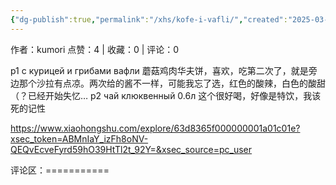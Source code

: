 ```yaml
---
{"dg-publish":true,"permalink":"/xhs/kofe-i-vafli/","created":"2025-03-17T22:38:00.338+08:00","updated":"2025-03-17T22:38:00.338+08:00"}
---
```


作者：kumori
点赞：4   |   收藏：0   |   评论：0

p1 с курицей и грибами вафли 蘑菇鸡肉华夫饼，喜欢，吃第二次了，就是旁边那个沙拉有点凉。两次给的酱不一样，可能我忘了选，红色的酸辣，白色的酸甜（？已经开始失忆…
p2 чай клюквенный 0.6л 这个很好喝，好像是特饮，我该死的记性

https://www.xiaohongshu.com/explore/63d8365f000000001a01c01e?xsec_token=ABMnIaY_izFh8oNV-QEQvEcveFyrd59hO39HtTl2t_92Y=&xsec_source=pc_user

评论区：===========

